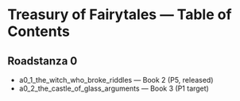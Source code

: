 # Treasury of Fairytales — Table of Contents

## Roadstanza 0
- a0_1_the_witch_who_broke_riddles — Book 2 (P5, released)
- a0_2_the_castle_of_glass_arguments — Book 3 (P1 target)
